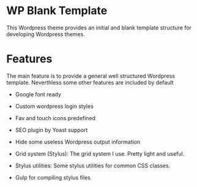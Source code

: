 WP Blank Template
===============

This Wordpress theme provides an initial and blank template structure for developing Wordpress themes.

# Features
The main feature is to provide a general well structured Wordpress template. Neverthless some other features are included by default

* Google font ready

* Custom wordpress login styles

* Fav and touch icons predefined

* SEO plugin by Yoast support

* Hide some useless Wordpress output information

* Grid system (Stylus): The grid system I use. Pretty light and useful.

* Stylus utilities: Some stylus utilities for common CSS classes.

* Gulp for compiling stylus files
